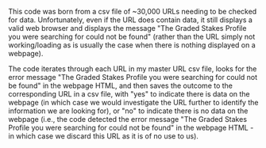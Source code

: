 This code was born from a csv file of ~30,000 URLs needing to be checked for data. Unfortunately, even if the URL does contain data, it still displays a valid web browser and displays the message "The Graded Stakes Profile you were searching for could not be found" (rather than the URL simply not working/loading as is usually the case when there is nothing displayed on a webpage). 

The code iterates through each URL in my master URL csv file, looks for the error message "The Graded Stakes Profile you were searching for could not be found" in the webpage HTML, and then saves the outcome to the corresponding URL in a csv file, with "yes" to indicate there is data on the webpage (in which case we would investigate the URL further to identify the information we are looking for), or "no" to indicate there is no data on the webpage (i.e., the code detected the error message "The Graded Stakes Profile you were searching for could not be found" in the webpage HTML - in which case we discard this URL as it is of no use to us). 
